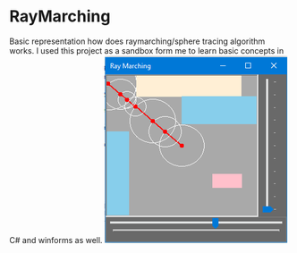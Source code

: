 # RayMarching

Basic representation how does raymarching/sphere tracing algorithm works. I used this project as a sandbox form me to learn basic concepts in C# and winforms as well.
![alt text](https://github.com/kubawich/RayMarching/blob/master/Capture.PNG "Presentationt")



